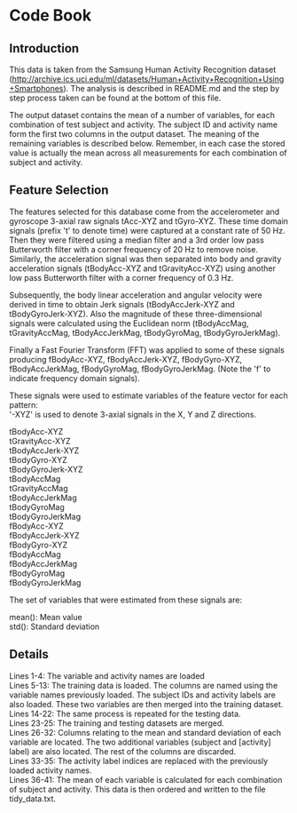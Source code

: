 # Code Book

## Introduction

This data is taken from the Samsung Human Activity Recognition dataset (http://archive.ics.uci.edu/ml/datasets/Human+Activity+Recognition+Using+Smartphones). The analysis is described in README.md and the step by step process taken can be found at the bottom of this file.

The output dataset contains the mean of a number of variables, for each combination of test subject and activity. The subject ID and activity name form the first two columns in the output dataset. The meaning of the remaining variables is described below. Remember, in each case the stored value is actually the mean across all measurements for each combination of subject and activity.

## Feature Selection 

The features selected for this database come from the accelerometer and gyroscope 3-axial raw signals tAcc-XYZ and tGyro-XYZ. These time domain signals (prefix 't' to denote time) were captured at a constant rate of 50 Hz. Then they were filtered using a median filter and a 3rd order low pass Butterworth filter with a corner frequency of 20 Hz to remove noise. Similarly, the acceleration signal was then separated into body and gravity acceleration signals (tBodyAcc-XYZ and tGravityAcc-XYZ) using another low pass Butterworth filter with a corner frequency of 0.3 Hz. 

Subsequently, the body linear acceleration and angular velocity were derived in time to obtain Jerk signals (tBodyAccJerk-XYZ and tBodyGyroJerk-XYZ). Also the magnitude of these three-dimensional signals were calculated using the Euclidean norm (tBodyAccMag, tGravityAccMag, tBodyAccJerkMag, tBodyGyroMag, tBodyGyroJerkMag). 

Finally a Fast Fourier Transform (FFT) was applied to some of these signals producing fBodyAcc-XYZ, fBodyAccJerk-XYZ, fBodyGyro-XYZ, fBodyAccJerkMag, fBodyGyroMag, fBodyGyroJerkMag. (Note the 'f' to indicate frequency domain signals). 

These signals were used to estimate variables of the feature vector for each pattern:  
'-XYZ' is used to denote 3-axial signals in the X, Y and Z directions.

tBodyAcc-XYZ  
tGravityAcc-XYZ  
tBodyAccJerk-XYZ  
tBodyGyro-XYZ  
tBodyGyroJerk-XYZ  
tBodyAccMag  
tGravityAccMag  
tBodyAccJerkMag  
tBodyGyroMag  
tBodyGyroJerkMag  
fBodyAcc-XYZ  
fBodyAccJerk-XYZ  
fBodyGyro-XYZ  
fBodyAccMag  
fBodyAccJerkMag  
fBodyGyroMag  
fBodyGyroJerkMag  

The set of variables that were estimated from these signals are: 

mean(): Mean value  
std(): Standard deviation  

## Details

Lines 1-4: The variable and activity names are loaded  
Lines 5-13: The training data is loaded. The columns are named using the variable names previously loaded. The subject IDs and activity labels are also loaded. These two variables are then merged into the training dataset.  
Lines 14-22: The same process is repeated for the testing data.  
Lines 23-25: The training and testing datasets are merged.  
Lines 26-32: Columns relating to the mean and standard deviation of each variable are located. The two additional variables (subject and [activity] label) are also located. The rest of the columns are discarded.  
Lines 33-35: The activity label indices are replaced with the previously loaded activity names.  
Lines 36-41: The mean of each variable is calculated for each combination of subject and activity. This data is then ordered and written to the file tidy_data.txt.  

